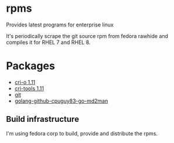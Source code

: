# rpms
Provides latest programs for enterprise linux

It's periodically scrape the git source rpm from fedora rawhide and compiles it for RHEL 7 and RHEL 8.

# Packages

* [cri-o 1.11](./cri-o/1.11)
* [cri-tools 1.11](./cri-tools/1.11)
* [git](./git)
* [golang-github-cpuguy83-go-md2man](./golang-github-cpuguy83-go-md2man)

## Build infrastructure

I'm using fedora corp to build, provide and distribute the rpms.
